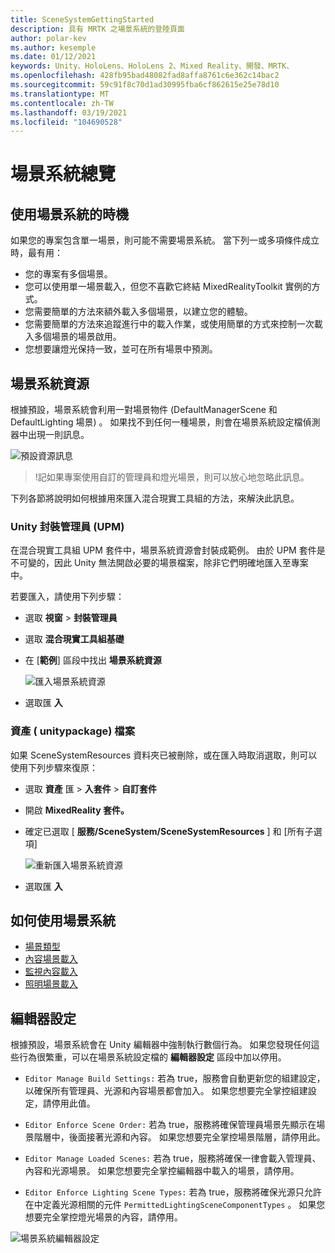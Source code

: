 ```yaml
---
title: SceneSystemGettingStarted
description: 具有 MRTK 之場景系統的登陸頁面
author: polar-kev
ms.author: kesemple
ms.date: 01/12/2021
keywords: Unity、HoloLens、HoloLens 2、Mixed Reality、開發、MRTK、
ms.openlocfilehash: 428fb95bad48082fad8affa8761c6e362c14bac2
ms.sourcegitcommit: 59c91f8c70d1ad30995fba6cf862615e25e78d10
ms.translationtype: MT
ms.contentlocale: zh-TW
ms.lasthandoff: 03/19/2021
ms.locfileid: "104690528"
---
```

# <a name="scene-system-overview"></a>場景系統總覽

## <a name="when-to-use-the-scene-system"></a>使用場景系統的時機

如果您的專案包含單一場景，則可能不需要場景系統。 當下列一或多項條件成立時，最有用：

- 您的專案有多個場景。
- 您可以使用單一場景載入，但您不喜歡它終結 MixedRealityToolkit 實例的方式。
- 您需要簡單的方法來額外載入多個場景，以建立您的體驗。
- 您需要簡單的方法來追蹤進行中的載入作業，或使用簡單的方式來控制一次載入多個場景的場景啟用。
- 您想要讓燈光保持一致，並可在所有場景中預測。

## <a name="scene-system-resources"></a>場景系統資源

根據預設，場景系統會利用一對場景物件 (DefaultManagerScene 和 DefaultLighting 場景) 。 如果找不到任何一種場景，則會在場景系統設定檔偵測器中出現一則訊息。

![預設資源訊息](../images/scene-system/DefaultResourcesMessage.png)

>!記如果專案使用自訂的管理員和燈光場景，則可以放心地忽略此訊息。

下列各節將說明如何根據用來匯入混合現實工具組的方法，來解決此訊息。

### <a name="unity-package-manager-upm"></a>Unity 封裝管理員 (UPM) 

在混合現實工具組 UPM 套件中，場景系統資源會封裝成範例。 由於 UPM 套件是不可變的，因此 Unity 無法開啟必要的場景檔案，除非它們明確地匯入至專案中。

若要匯入，請使用下列步驟：

- 選取 **視窗**  >  **封裝管理員**
- 選取 **混合現實工具組基礎**
- 在 [**範例**] 區段中找出 **場景系統資源**

  ![匯入場景系統資源](../images/scene-system/UpmImportSceneSystemResources.png)

- 選取匯 **入**

### <a name="asset-unitypackage-files"></a>資產 ( unitypackage) 檔案

如果 SceneSystemResources 資料夾已被刪除，或在匯入時取消選取，則可以使用下列步驟來復原：

- 選取 **資產** 匯  >  **入套件**  >  **自訂套件**
- 開啟 **MixedReality 套件。**
- 確定已選取 [ **服務/SceneSystem/SceneSystemResources** ] 和 [所有子選項]

  ![重新匯入場景系統資源](../images/scene-system/ReimportSceneSystemResources.png)

- 選取匯 **入**

## <a name="how-to-use-the-scene-system"></a>如何使用場景系統

- [場景類型](SceneSystemSceneTypes.md)
- [內容場景載入](SceneSystemContentLoading.md)
- [監視內容載入](SceneSystemLoadProgress.md)
- [照明場景載入](SceneSystemLightingScenes.md)

## <a name="editor-settings"></a>編輯器設定

根據預設，場景系統會在 Unity 編輯器中強制執行數個行為。 如果您發現任何這些行為很繁重，可以在場景系統設定檔的 **編輯器設定** 區段中加以停用。

- `Editor Manage Build Settings:` 若為 true，服務會自動更新您的組建設定，以確保所有管理員、光源和內容場景都會加入。 如果您想要完全掌控組建設定，請停用此值。

- `Editor Enforce Scene Order:` 若為 true，服務將確保管理員場景先顯示在場景階層中，後面接著光源和內容。 如果您想要完全掌控場景階層，請停用此。

- `Editor Manage Loaded Scenes:` 若為 true，服務將確保一律會載入管理員、內容和光源場景。 如果您想要完全掌控編輯器中載入的場景，請停用。

- `Editor Enforce Lighting Scene Types:` 若為 true，服務將確保光源只允許在中定義光源相關的元件 `PermittedLightingSceneComponentTypes` 。 如果您想要完全掌控燈光場景的內容，請停用。

![場景系統編輯器設定](../images/scene-system/MRTK_SceneSystemProfileEditorSettings.PNG)
